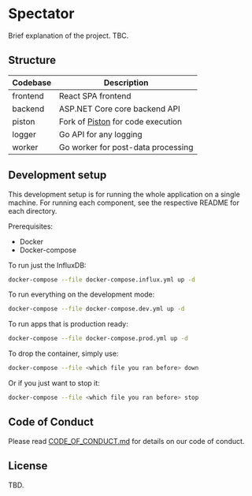 # Spectator

Brief explanation of the project. TBC.

## Structure

| Codebase | Description | 
| -------- | ----------- | 
| frontend | React SPA frontend | 
| backend | ASP.NET Core core backend API |
| piston | Fork of [Piston](https://github.com/engineer-man/piston) for code execution |
| logger | Go API for any logging |
| worker | Go worker for post-data processing |

## Development setup

This development setup is for running the whole application on a single machine.
For running each component, see the respective README for each directory.

Prerequisites:
- Docker
- Docker-compose

To run just the InfluxDB:
```sh
docker-compose --file docker-compose.influx.yml up -d
```

To run everything on the development mode:
```sh
docker-compose --file docker-compose.dev.yml up -d
```

To run apps that is production ready:
```sh
docker-compose --file docker-compose.prod.yml up -d
```

To drop the container, simply use:
```sh
docker-compose --file <which file you ran before> down
```

Or if you just want to stop it:
```sh
docker-compose --file <which file you ran before> stop
```

## Code of Conduct

Please read [CODE_OF_CONDUCT.md](./CODE_OF_CONDUCT.md) for details on our code of conduct.

## License

TBD.
